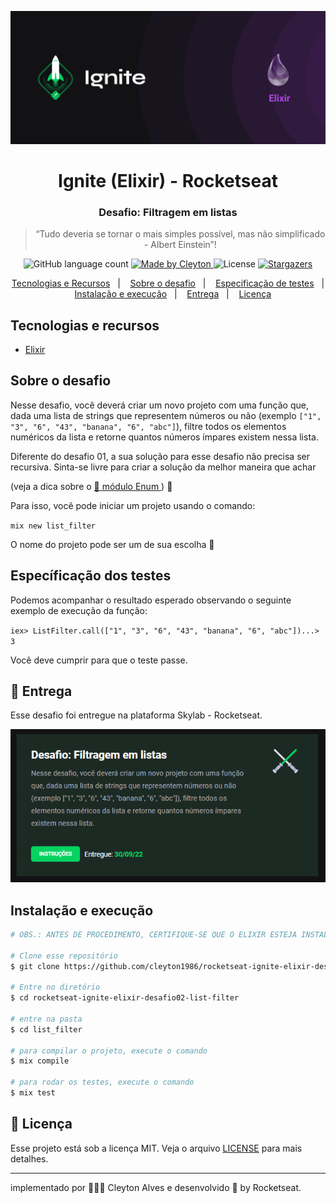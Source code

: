 <p align="center">
  <img  src="./assets/cover-elixir.png">
</p>

<h1 align="center">
  Ignite (Elixir) - Rocketseat
</h1>

<h3 align="center">
  Desafio: Filtragem em listas
</h3>

<blockquote align="center">“Tudo deveria se tornar o mais simples possível, mas não simplificado - Albert Einstein”!</blockquote>

<p align="center">
  <img alt="GitHub language count" src="https://img.shields.io/github/languages/count/cleyton1986/rocketseat-ignite-elixir-desafio01-using-recursion?color=%2304D361">

  <a href="https://www.linkedin.com/in/cleytonalves">
    <img alt="Made by Cleyton" src="https://img.shields.io/badge/Made%20by-Cleyton_Alves-Alves%2304D361">
  </a>

  <img alt="License" src="https://img.shields.io/badge/license-MIT-%2304D361">

  <a href="https://github.com/cleyton1986/rocketseat-ignite-elixir-desafio01-using-recursion/stargazers">
    <img alt="Stargazers" src="https://img.shields.io/github/stars/cleyton1986/rocketseat-ignite-elixir-desafio01-using-recursion?style=social">
  </a>
</p>

<p align="center">
  <a href="#tecnologias-e-recursos">Tecnologias e Recursos</a>&nbsp;&nbsp;&nbsp;|&nbsp;&nbsp;&nbsp;
  <a href="#sobre-o-desafio">Sobre o desafio</a>&nbsp;&nbsp;&nbsp;|&nbsp;&nbsp;&nbsp;
  <a href="#específicação-dos-testes">Especificação de testes</a>&nbsp;&nbsp;&nbsp;|&nbsp;&nbsp;&nbsp;
  <a href="#instalação-e-execução">Instalação e execução</a>&nbsp;&nbsp;&nbsp;|&nbsp;&nbsp;&nbsp;
  <a href="#calendar-entrega">Entrega</a>&nbsp;&nbsp;&nbsp;|&nbsp;&nbsp;&nbsp;
  <a href="#memo-licença">Licença</a>
</p>


## Tecnologias e recursos

- [Elixir](https://elixir-lang.org/install.html)

## Sobre o desafio

Nesse desafio, você deverá criar um novo projeto com uma função que, dada uma lista de strings que representem números ou não (exemplo `["1", "3", "6", "43", "banana", "6", "abc"]`), filtre todos os elementos numéricos da lista e retorne quantos números ímpares existem nessa lista.

Diferente do desafio 01, a sua solução para esse desafio não precisa ser recursiva. Sinta-se livre para criar a solução da melhor maneira que achar

(veja a dica sobre o 
    <a href="https://www.notion.so/Testes-test-list_length_test-exs-beef33b644d644d2aa11b29840f19864">🔗 módulo Enum </a>
) 🚀

Para isso, você pode iniciar um projeto usando o comando:


``mix new list_filter``

O nome do projeto pode ser um de sua escolha  💜

## Específicação dos testes

Podemos acompanhar o resultado esperado observando o seguinte exemplo de execução da função:

``iex> ListFilter.call(["1", "3", "6", "43", "banana", "6", "abc"])...> 3``

Você deve cumprir para que o teste passe.

## :calendar: Entrega

Esse desafio foi entregue na plataforma Skylab - Rocketseat.

<p align="center">
  <img  src="./assets/test-result.png">
</p>

## Instalação e execução

```bash
# OBS.: ANTES DE PROCEDIMENTO, CERTIFIQUE-SE QUE O ELIXIR ESTEJA INSTALADO NO SEU COMPUTADOR CORRETAMENTE.

# Clone esse repositório
$ git clone https://github.com/cleyton1986/rocketseat-ignite-elixir-desafio02-list-filter

# Entre no diretório
$ cd rocketseat-ignite-elixir-desafio02-list-filter

# entre na pasta
$ cd list_filter

# para compilar o projeto, execute o comando
$ mix compile

# para rodar os testes, execute o comando
$ mix test
```


## :memo: Licença

Esse projeto está sob a licença MIT. Veja o arquivo [LICENSE](LICENSE) para mais detalhes.

---

 implementado por 👨🏽‍💻 Cleyton Alves e desenvolvido 💜 by Rocketseat.
